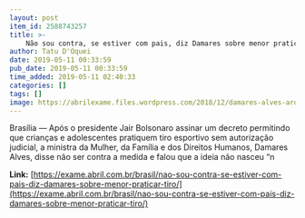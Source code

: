```yaml
---
layout: post
item_id: 2588743257
title: >-
    Não sou contra, se estiver com pais, diz Damares sobre menor praticar tiro
author: Tatu D'Oquei
date: 2019-05-11 00:33:59
pub_date: 2019-05-11 00:33:59
time_added: 2019-05-11 02:40:33
categories: []
tags: []
image: https://abrilexame.files.wordpress.com/2018/12/damares-alves-arquivovalter-campanato-foto-da-agc3aancia-brasil.jpg?quality=70&strip=info&w=680&h=453&crop=1
---
```


Brasília — Após o presidente Jair Bolsonaro assinar um decreto permitindo que crianças e adolescentes pratiquem tiro esportivo sem autorização judicial, a ministra da Mulher, da Família e dos Direitos Humanos, Damares Alves, disse não ser contra a medida e falou que a ideia não nasceu “n

**Link:** [https://exame.abril.com.br/brasil/nao-sou-contra-se-estiver-com-pais-diz-damares-sobre-menor-praticar-tiro/](https://exame.abril.com.br/brasil/nao-sou-contra-se-estiver-com-pais-diz-damares-sobre-menor-praticar-tiro/)

